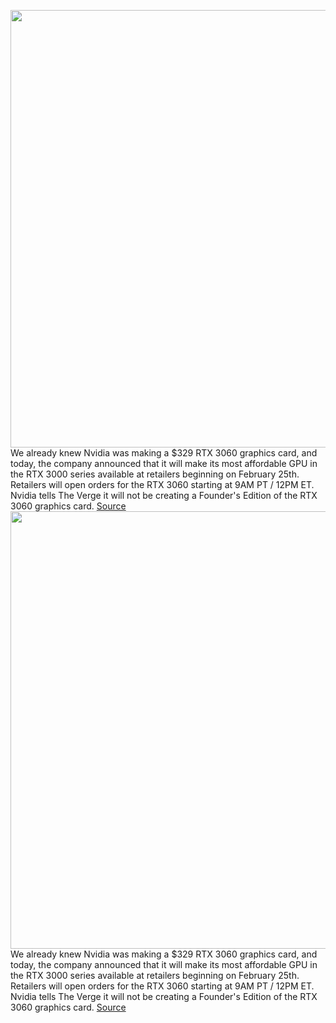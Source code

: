 <img src='https://cdn.vox-cdn.com/thumbor/w9VUb76iNitlYV7aklxilRE_Mtw=/0x0:2040x1360/1200x800/filters:focal(857x517:1183x843)/cdn.vox-cdn.com/uploads/chorus_image/image/68810680/acastro_180529_1777_nvidia_0001.0.0.jpg' width='700px' /><br/>
We already knew Nvidia was making a $329 RTX 3060 graphics card, and today, the company announced that it will make its most affordable GPU in the RTX 3000 series available at retailers beginning on February 25th. Retailers will open orders for the RTX 3060 starting at 9AM PT / 12PM ET. Nvidia tells The Verge it will not be creating a Founder's Edition of the RTX 3060 graphics card.
<a href='https://www.theverge.com/2021/2/12/22280277/nvidia-rtx-3060-graphics-card-release-date-time'> Source <a/><img src='https://cdn.vox-cdn.com/thumbor/w9VUb76iNitlYV7aklxilRE_Mtw=/0x0:2040x1360/1200x800/filters:focal(857x517:1183x843)/cdn.vox-cdn.com/uploads/chorus_image/image/68810680/acastro_180529_1777_nvidia_0001.0.0.jpg' width='700px' /><br/>
We already knew Nvidia was making a $329 RTX 3060 graphics card, and today, the company announced that it will make its most affordable GPU in the RTX 3000 series available at retailers beginning on February 25th. Retailers will open orders for the RTX 3060 starting at 9AM PT / 12PM ET. Nvidia tells The Verge it will not be creating a Founder's Edition of the RTX 3060 graphics card.
<a href='https://www.theverge.com/2021/2/12/22280277/nvidia-rtx-3060-graphics-card-release-date-time'> Source <a/>